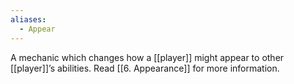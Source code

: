 ```yaml
---
aliases:
  - Appear
---
```

A mechanic which changes how a [[player]] might appear to other [[player]]’s abilities.
Read [[6. Appearance]] for more information.